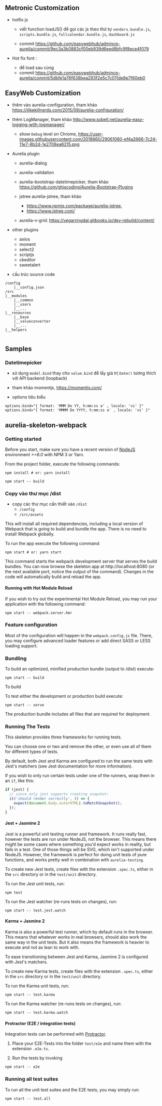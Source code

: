 ## Metronic Customization

- hotfix js 
  - viết function loadJS() để gọi các js theo thứ tự `vendors.bundle.js`, `scripts.bundle.js`, `fullcalendar.bundle.js`, `dashboard.js`

  - commit https://github.com/easywebhub/admincp-aurelia/commit/9ec3a3b0883cf00eb939d6eed8bfc9f8ece4f079
  
- Hot fix font : 
  - <link href="assets/demo/demo2/base/style.bundle.css" rel="stylesheet" type="text/css"> để load sau cùng
  - commit https://github.com/easywebhub/admincp-aurelia/commit/5dbfe1a76f638bea293f2e5c7c011de8e7f60eb0
## EasyWeb Customization

- thêm vào aurelia-configuration, tham khảo https://ilikekillnerds.com/2015/09/aurelia-configuration/

- thêm LogManager, tham khảo http://www.sobell.net/aurelia-easy-logging-with-logmanager/
  - show `Debug` level on Chrome, https://user-images.githubusercontent.com/2018660/29061060-ef4a2666-7c24-11e7-8b2d-1e2708ea6215.png
  
- Aurelia plugin
  - aurelia-dialog
  - aurelia-validation
  - aurelia-bootstrap-datetimepicker, tham khảo https://github.com/ghiscoding/Aurelia-Bootstrap-Plugins
  - jstree aurelia-jstree, tham khảo
    - https://www.npmjs.com/package/aurelia-jstree, 
    - https://www.jstree.com/

  - aurelia-v-grid: https://vegarringdal.gitbooks.io/dev-rebuild/content/
    

- other plugins
  - axios
  - moment
  - select2 
  - scriptjs
  - ckeditor
  - sweetalert

- cấu trúc source code

```
/config
    |__config.json
/src
|__modules
    |__common
    |__users
    |__...
|__resources
    |__base
    |__valueconverter
    |__...
|__helpers
    
```
  
## Samples
### Datetimepicker

- sử dụng `model.bind` thay cho `value.bind` để lấy giá trị `Date()` tương thích với API backend (loopback)
- tham khảo momentjs, https://momentjs.com/

- options tiêu biểu
```
options.bind="{ format: 'MMM Do YY, h:mm:ss a' , locale: 'vi' }"  
options.bind="{ format: 'MMMM Do YYYY, h:mm:ss a' , locale: 'vi' }"

```
## aurelia-skeleton-webpack

### Getting started

Before you start, make sure you have a recent version of [NodeJS](http://nodejs.org/) environment *>=6.0* with NPM 3 or Yarn.

From the project folder, execute the following commands:

```shell
npm install # or: yarn install
```

```
npm start -- build
```

### Copy vào thư mục /dist

- copy các thư mục cần thiết vào `/dist` 
  - `/config`
  - `/src/assets`

This will install all required dependencies, including a local version of Webpack that is going to
build and bundle the app. There is no need to install Webpack globally. 

To run the app execute the following command:

```shell
npm start # or: yarn start
```

This command starts the webpack development server that serves the build bundles.
You can now browse the skeleton app at http://localhost:8080 (or the next available port, notice the output of the command). Changes in the code
will automatically build and reload the app.

#### Running with Hot Module Reload

If you wish to try out the experimental Hot Module Reload, you may run your application with the following command:

```shell
npm start -- webpack.server.hmr
```

### Feature configuration

Most of the configuration will happen in the `webpack.config.js` file.
There, you may configure advanced loader features or add direct SASS or LESS loading support.

### Bundling

To build an optimized, minified production bundle (output to /dist) execute:

```shell
npm start -- build
```

To build 

To test either the development or production build execute:

```shell
npm start -- serve
```

The production bundle includes all files that are required for deployment.

### Running The Tests

This skeleton provides three frameworks for running tests.

You can choose one or two and remove the other, or even use all of them for different types of tests.

By default, both Jest and Karma are configured to run the same tests with Jest's matchers (see Jest documentation for more information).

If you wish to only run certain tests under one of the runners, wrap them in an `if`, like this:

```js
if (jest) {
  // since only jest supports creating snapshot:
  it('should render correctly', () => {
    expect(document.body.outerHTML).toMatchSnapshot();
  });
}
```

#### Jest + Jasmine 2

Jest is a powerful unit testing runner and framework.
It runs really fast, however the tests are run under NodeJS, not the browser.
This means there might be some cases where something you'd expect works in reality, but fails in a test. One of those things will be SVG, which isn't supported under NodeJS. However, the framework is perfect for doing unit tests of pure functions, and works pretty well in combination with `aurelia-testing`.

To create new Jest tests, create files with the extension `.spec.ts`, either in the `src` directory or in the `test/unit` directory.

To run the Jest unit tests, run:

```shell
npm test
```

To run the Jest watcher (re-runs tests on changes), run:

```shell
npm start -- test.jest.watch
```

#### Karma + Jasmine 2

Karma is also a powerful test runner, which by default runs in the browser. This means that whatever works in real browsers, should also work the same way in the unit tests. But it also means the framework is heavier to execute and not as lean to work with.

To ease transitioning between Jest and Karma, Jasmine 2 is configured with Jest's matchers.

To create new Karma tests, create files with the extension `.spec.ts`, either in the `src` directory or in the `test/unit` directory.

To run the Karma unit tests, run:

```shell
npm start -- test.karma
```

To run the Karma watcher (re-runs tests on changes), run:

```shell
npm start -- test.karma.watch
```

#### Protractor (E2E / integration tests)

Integration tests can be performed with [Protractor](http://angular.github.io/protractor/#/).

1. Place your E2E-Tests into the folder ```test/e2e``` and name them with the extension `.e2e.ts`.

2. Run the tests by invoking

```shell
npm start -- e2e
```

### Running all test suites

To run all the unit test suites and the E2E tests, you may simply run:

```shell
npm start -- test.all
```
